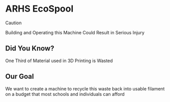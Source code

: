 # ARHS EcoSpool

 >[!CAUTION]
 >Building and Operating this Machine Could Result in Serious Injury

## __Did You Know?__
One Third of Material used in 3D Printing is Wasted

## __Our Goal__
We want to create a machine to recycle this waste back into usable filament on a budget that most schools and individuals can afford

